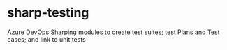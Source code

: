 # sharp-testing
Azure DevOps Sharping modules to create test suites; test Plans and Test cases; and link to unit tests

